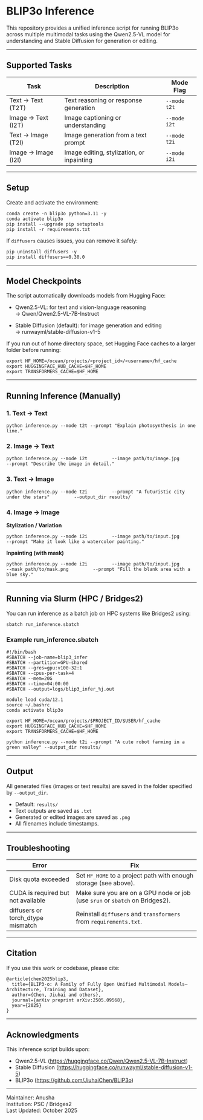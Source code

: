 # BLIP3o Inference

This repository provides a unified inference script for running BLIP3o across multiple multimodal tasks using the Qwen2.5-VL model for understanding and Stable Diffusion for generation or editing.

---

## Supported Tasks

| Task | Description | Mode Flag |
|------|--------------|------------|
| Text → Text (T2T) | Text reasoning or response generation | `--mode t2t` |
| Image → Text (I2T) | Image captioning or understanding | `--mode i2t` |
| Text → Image (T2I) | Image generation from a text prompt | `--mode t2i` |
| Image → Image (I2I) | Image editing, stylization, or inpainting | `--mode i2i` |

---

## Setup

Create and activate the environment:

    conda create -n blip3o python=3.11 -y
    conda activate blip3o
    pip install --upgrade pip setuptools
    pip install -r requirements.txt

If `diffusers` causes issues, you can remove it safely:

    pip uninstall diffusers -y
    pip install diffusers==0.30.0

---

## Model Checkpoints

The script automatically downloads models from Hugging Face:

- Qwen2.5-VL: for text and vision-language reasoning  
  → Qwen/Qwen2.5-VL-7B-Instruct

- Stable Diffusion (default): for image generation and editing  
  → runwayml/stable-diffusion-v1-5

If you run out of home directory space, set Hugging Face caches to a larger folder before running:

    export HF_HOME=/ocean/projects/<project_id>/<username>/hf_cache
    export HUGGINGFACE_HUB_CACHE=$HF_HOME
    export TRANSFORMERS_CACHE=$HF_HOME

---

## Running Inference (Manually)

### 1. Text → Text

    python inference.py --mode t2t --prompt "Explain photosynthesis in one line."

### 2. Image → Text

    python inference.py --mode i2t         --image path/to/image.jpg         --prompt "Describe the image in detail."

### 3. Text → Image

    python inference.py --mode t2i         --prompt "A futuristic city under the stars"         --output_dir results/

### 4. Image → Image

**Stylization / Variation**

    python inference.py --mode i2i         --image path/to/input.jpg         --prompt "Make it look like a watercolor painting."

**Inpainting (with mask)**

    python inference.py --mode i2i         --image path/to/input.jpg         --mask path/to/mask.png         --prompt "Fill the blank area with a blue sky."

---

## Running via Slurm (HPC / Bridges2)

You can run inference as a batch job on HPC systems like Bridges2 using:

    sbatch run_inference.sbatch

### Example run_inference.sbatch

    #!/bin/bash
    #SBATCH --job-name=blip3_infer
    #SBATCH --partition=GPU-shared
    #SBATCH --gres=gpu:v100-32:1
    #SBATCH --cpus-per-task=4
    #SBATCH --mem=20G
    #SBATCH --time=04:00:00
    #SBATCH --output=logs/blip3_infer_%j.out

    module load cuda/12.1
    source ~/.bashrc
    conda activate blip3o

    export HF_HOME=/ocean/projects/$PROJECT_ID/$USER/hf_cache
    export HUGGINGFACE_HUB_CACHE=$HF_HOME
    export TRANSFORMERS_CACHE=$HF_HOME

    python inference.py --mode t2i --prompt "A cute robot farming in a green valley" --output_dir results/

---

## Output

All generated files (images or text results) are saved in the folder specified by `--output_dir`.

- Default: `results/`
- Text outputs are saved as `.txt`
- Generated or edited images are saved as `.png`
- All filenames include timestamps.

---

## Troubleshooting

| Error | Fix |
|-------|-----|
| Disk quota exceeded | Set `HF_HOME` to a project path with enough storage (see above). |
| CUDA is required but not available | Make sure you are on a GPU node or job (use `srun` or `sbatch` on Bridges2). |
| diffusers or torch_dtype mismatch | Reinstall `diffusers` and `transformers` from `requirements.txt`. |

---

## Citation

If you use this work or codebase, please cite:

    @article{chen2025blip3,
      title={BLIP3-o: A Family of Fully Open Unified Multimodal Models—Architecture, Training and Dataset},
      author={Chen, Jiuhai and others},
      journal={arXiv preprint arXiv:2505.09568},
      year={2025}
    }

---

## Acknowledgments

This inference script builds upon:
- Qwen2.5-VL (https://huggingface.co/Qwen/Qwen2.5-VL-7B-Instruct)
- Stable Diffusion (https://huggingface.co/runwayml/stable-diffusion-v1-5)
- BLIP3o (https://github.com/JiuhaiChen/BLIP3o)

---

Maintainer: Anusha  
Institution: PSC / Bridges2  
Last Updated: October 2025
